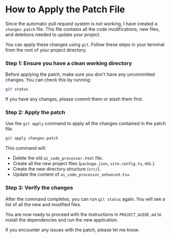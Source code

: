 # How to Apply the Patch File

Since the automatic pull request system is not working, I have created a `changes.patch` file. This file contains all the code modifications, new files, and deletions needed to update your project.

You can apply these changes using `git`. Follow these steps in your terminal from the root of your project directory.

### Step 1: Ensure you have a clean working directory

Before applying the patch, make sure you don't have any uncommitted changes. You can check this by running:

```bash
git status
```

If you have any changes, please commit them or stash them first.

### Step 2: Apply the patch

Use the `git apply` command to apply all the changes contained in the patch file.

```bash
git apply changes.patch
```

This command will:
-   Delete the old `ai_code_processor.html` file.
-   Create all the new project files (`package.json`, `vite.config.ts`, etc.).
-   Create the new directory structure (`src/`).
-   Update the content of `ai_code_processor_enhanced.tsx`.

### Step 3: Verify the changes

After the command completes, you can run `git status` again. You will see a list of all the new and modified files.

You are now ready to proceed with the instructions in `PROJECT_GUIDE.md` to install the dependencies and run the new application.

If you encounter any issues with the patch, please let me know.
